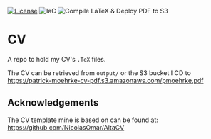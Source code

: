 [![License](https://img.shields.io/badge/License-BSD_3--Clause-blue.svg)](https://opensource.org/licenses/BSD-3-Clause)
![IaC](https://github.com/patrickm663/CV/actions/workflows/tf.yml/badge.svg)
![Compile LaTeX & Deploy PDF to S3](https://github.com/patrickm663/CV/actions/workflows/compile_cv.yml/badge.svg)
# CV
A repo to hold my CV's `.TeX` files.

The CV can be retrieved from `output/` or the S3 bucket I CD to https://patrick-moehrke-cv-pdf.s3.amazonaws.com/pmoehrke.pdf

## Acknowledgements
The CV template mine is based on can be found at: https://github.com/NicolasOmar/AltaCV
